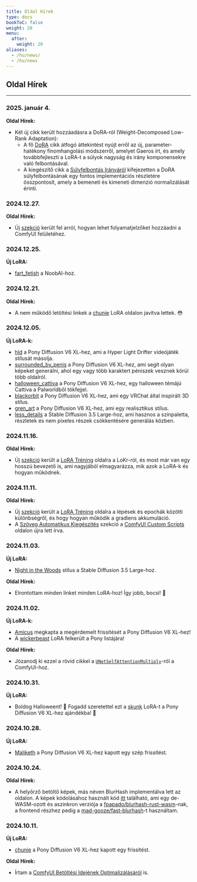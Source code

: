 ```yaml
---
title: Oldal Hírek
type: docs
bookToC: false
weight: 20
menu:
  after:
    weight: 20
aliases:
  - /hu/news/
  - /hu/news
---
```


## Oldal Hírek

---

### 2025. január 4.

**Oldal Hírek:**

- Két új cikk került hozzáadásra a DoRA-ról (Weight-Decomposed Low-Rank Adaptation):
  - A fő [DoRA](/docs/yiff_toolkit/lora_training/DoRA) cikk átfogó áttekintést nyújt erről az új, paraméter-hatékony finomhangolási módszerről, amelyet Gaeros írt, és amely továbbfejleszti a LoRA-t a súlyok nagyság és irány komponensekre való felbontásával.
  - A kiegészítő cikk a [Súlyfelbontás Irányáról](/docs/yiff_toolkit/lora_training/Weight_Decomposition_Direction) kifejezetten a DoRA súlyfelbontásának egy fontos implementációs részletére összpontosít, amely a bemeneti és kimeneti dimenzió normalizálását érinti.

### 2024.12.27.

**Oldal Hírek:**

- Új [szekció](/docs/yiff_toolkit/comfyui/ComfyUI_frontend-ProgressBars) került fel arról, hogyan lehet folyamatjelzőket hozzáadni a ComfyUI felületéhez.

### 2024.12.25.

**Új LoRA:**

- [fart_fetish](/docs/yiff_toolkit/loras/noobai/concepts/fart_fetish) a NoobAI-hoz.

### 2024.12.21.

**Oldal Hírek:**

- A nem működő letöltési linkek a [chunie](/docs/yiff_toolkit/loras/ponyxlv6/styles/chunie) LoRA oldalon javítva lettek. 😳

### 2024.12.05.

**Új LoRA-k:**

- [hld](/docs/yiff_toolkit/loras/ponyxlv6/styles/hld) a Pony Diffusion V6 XL-hez, ami a Hyper Light Drifter videójáték stílusát másolja.
- [surrounded_by_penis](/docs/yiff_toolkit/loras/ponyxlv6/concepts/surrounded_by_penis) a Pony Diffusion V6 XL-hez, ami segít olyan képeket generálni, ahol egy vagy több karaktert péniszek vesznek körül több oldalról.
- [halloween_cattiva](/docs/yiff_toolkit/loras/ponyxlv6/characters/halloween_cattiva) a Pony Diffusion V6 XL-hez, egy halloween témájú Cattiva a Palworldből tökfejjel.
- [blackorbit](/docs/yiff_toolkit/loras/ponyxlv6/styles/blackorbit) a Pony Diffusion V6 XL-hez, ami egy VRChat által inspirált 3D stílus.
- [gren_art](/docs/yiff_toolkit/loras/ponyxlv6/styles/gren_art) a Pony Diffusion V6 XL-hez, ami egy realisztikus stílus.
- [less_details](/docs/yiff_toolkit/loras/3.5-large/styles/less_details) a Stable Diffusion 3.5 Large-hoz, ami hasznos a színpaletta, részletek és nem pixeles részek csökkentésére generálás közben.

### 2024.11.16.

**Oldal Hírek:**

- Új [szekció](/docs/yiff_toolkit/lora_training/#lokr) került a [LoRA Tréning](/docs/yiff_toolkit/lora_training/) oldalra a LoKr-ról, és most már van egy hosszú bevezető is, ami nagyjából elmagyarázza, mik azok a LoRA-k és hogyan működnek.

### 2024.11.11.

**Oldal Hírek:**

- Új [szekció](/docs/yiff_toolkit/lora_training/#steps-vs-epochs) került a [LoRA Tréning](/docs/yiff_toolkit/lora_training/) oldalra a lépések és epochák közötti különbségről, és hogy hogyan működik a gradiens akkumuláció.
- A [Szöveg Automatikus Kiegészítés](/docs/yiff_toolkit/comfyui/custom_nodes/ComfyUI-Custom-Scripts/#text-autocomplete) szekció a [ComfyUI Custom Scripts](/docs/yiff_toolkit/comfyui/custom_nodes/ComfyUI-Custom-Scripts/) oldalon újra lett írva.

### 2024.11.03.

**Új LoRA:**

- [Night in the Woods](/docs/yiff_toolkit/loras/3.5-large/styles/nitw) stílus a Stable Diffusion 3.5 Large-hoz.

**Oldal Hírek:**

- Elrontottam minden linket minden LoRA-hoz! Így jobb, bocsi! 🐺

### 2024.11.02.

**Új LoRA-k:**

- [Amicus](/docs/yiff_toolkit/loras/ponyxlv6/characters/amicus) megkapta a megérdemelt frissítését a Pony Diffusion V6 XL-hez!
- A [wickerbeast](/docs/yiff_toolkit/loras/ponyxlv6/characters/wickerbeast) LoRA felkerült a Pony listájára!

**Oldal Hírek:**

- Józanodj ki ezzel a rövid cikkel a [`UNetSelfAttentionMultiply`](/docs/yiff_toolkit/comfyui/UNetSelfAttentionMultiply)-ról a ComfyUI-hoz.

### 2024.10.31.

**Új LoRA:**

- Boldog Halloweent! 🎃 Fogadd szeretettel ezt a [skunk](/docs/yiff_toolkit/loras/ponyxlv6/characters/skunk) LoRA-t a Pony Diffusion V6 XL-hez ajándékba! 🦨

### 2024.10.28.

**Új LoRA:**

- [Maliketh](/docs/yiff_toolkit/loras/ponyxlv6/characters/maliketh) a Pony Diffusion V6 XL-hez kapott egy szép frissítést.

### 2024.10.24.

**Oldal Hírek:**

- A helyőrző betöltő képek, más néven BlurHash implementálva lett az oldalon. A képek kódolásához használt kód [itt](https://github.com/ka-de/blurhash) található, ami egy de-WASM-ozott és aszinkron verziója a [fpapado/blurhash-rust-wasm](https://github.com/fpapado/blurhash-rust-wasm)-nak, a frontend részhez pedig a [mad-gooze/fast-blurhash](https://github.com/mad-gooze/fast-blurhash)-t használtam.

### 2024.10.11.

**Új LoRA:**

- [chunie](/docs/yiff_toolkit/loras/ponyxlv6/styles/by_chunie) a Pony Diffusion V6 XL-hez kapott egy frissítést.

**Oldal Hírek:**

- Írtam a [ComfyUI Betöltési Idejének Optimalizálásáról](/docs/yiff_toolkit/comfyui/Optimizing-ComfyUI-Load-Times) is. 